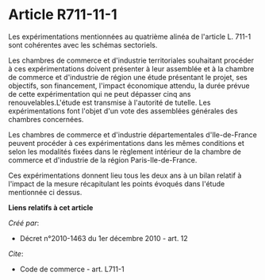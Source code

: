 # Article R711-11-1

Les expérimentations mentionnées au quatrième alinéa de l'article L. 711-1 sont cohérentes avec les schémas sectoriels. 

Les chambres de commerce et d'industrie territoriales souhaitant procéder à ces expérimentations doivent présenter à leur
assemblée et à la chambre de commerce et d'industrie de région une étude présentant le projet, ses objectifs, son
financement, l'impact économique attendu, la durée prévue de cette expérimentation qui ne peut dépasser cinq ans
renouvelables.L'étude est transmise à l'autorité de tutelle. Les expérimentations font l'objet d'un vote des assemblées
générales des chambres concernées. 

Les chambres de commerce et d'industrie départementales d'Ile-de-France peuvent procéder à ces expérimentations dans les
mêmes conditions et selon les modalités fixées dans le règlement intérieur de la chambre de commerce et d'industrie de la
région Paris-Ile-de-France. 

Ces expérimentations donnent lieu tous les deux ans à un bilan relatif à l'impact de la mesure récapitulant les points
évoqués dans l'étude mentionnée ci dessus.

**Liens relatifs à cet article**

_Créé par_:

  - Décret n°2010-1463 du 1er décembre 2010 - art. 12

_Cite_:

  - Code de commerce - art. L711-1
